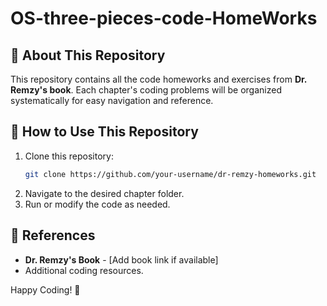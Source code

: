 # OS-three-pieces-code-HomeWorks

## 📌 About This Repository
This repository contains all the code homeworks and exercises from **Dr. Remzy's book**. Each chapter's coding problems will be organized systematically for easy navigation and reference.


## 🚀 How to Use This Repository
1. Clone this repository:
   ```sh
   git clone https://github.com/your-username/dr-remzy-homeworks.git
   ```
2. Navigate to the desired chapter folder.
3. Run or modify the code as needed.

## 📖 References
- **Dr. Remzy's Book** - [Add book link if available]
- Additional coding resources.

Happy Coding! 🚀

